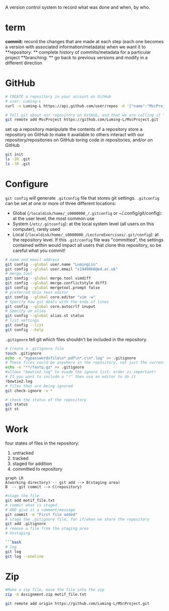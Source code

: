 A version control system to record what was done and when, by who.

# term
**commit:** record the changes that are made at each step (each one becomes a version with associated information/metadata) when we want it to
**repository: ** complete history of commits/metadata for a particular project
**branching: ** go back to previous versions and modify in a different direction

# GitHub
```bash
# CREATE a repository in your account on GitHub 
# user: Luming-L
curl -u Luming-L https://api.github.com/user/repos -d '{"name":"MscProject"}'

# Tell git about our repository on GitHub, and that we are calling it "origin"
git remote add MscProject https://github.com/Luming-L/MscProject.git
```

set up a repository
manipulate the contents of a repository
store a repository on GitHub to make it available to others
interact with our repository/repositories on GitHub
toring code in repositories, and/or on GitHub


```bash
git init
ls -IR .git
ls -lR .git
```
# Configure
`git config` will generate `.gitconfig` file that stores git settings.
`.gitconfig` can be set at one or more of three different locations:
- Global (`/localdisk/home/_s0000000_/.gitconfig` or ~/.config/git/config): at the user level, the most common use
- System (`/etc/.gitconfig`): at the local system level (all users on this computer), rarely used
- Local (`/localdisk/home/_s0000000_/LectureExercises/.git/config`): at the repository level. If this `.git/config` file was "committed", the settings contained within would impact all users that clone this repository, so be careful what you commit!
```bash
# name and email address
git config --global user.name "LumingLin"
git config --global user.email "s1949868@ed.ac.uk"
# merge.tool
git config --global merge.tool vimdiff
git config --global merge.conflictstyle diff3
git config --global mergetool.prompt false
# preferred Unix text editor
git config --global core.editor "vim -w"
# Specify how git deals with the ends of lines
git config --global core.autocrlf inuput
# Specify an alias
git config --global alias.st status
# list settings
git config --list
git config --help
```
`.gitignore` tell git which files  shouldn't  be included in the repository.  
```bash
# Create a .gitignore file
touch .gitignore
echo -e "mypasswordsfile\n*.pdf\n*.c\n*.log" >> .gitignore
# These files could be anywhere in the repository, not just the current directory
echo -e "**/fastq.gz" >> .gitignore
#allows "bowtie2.log" to evade the ignore list: order is important!
# If you want to include a "!" then use an editor to do it
!bowtie2.log
# files that are being ignored
git check-ignore -v *
```
```bash
# check the status of the repository
git status
git st
```
# Work
four states of files in the repository:
1.  untracked
2.  tracked
3.  staged for addition
4.  committed to repository
 ```mermaid
graph LR
A(working directory) -- git add --> B(staging area)
B  -- git commit --> C(repository)
```
```bash
#stage the file
git add motif_file.txt
# commit what is staged
# AND give it a comment/message
git commit -m "First file added"
# stage the .gitignore file, for if/when we share the repository
git add .gitignore
# remove a file from the staging area
# Unstaging

```bash
# log
git log
git log --oneline
```

# Zip
```bash
#Make a zip file, move the file into the zip
zip -m Assignment.zip motif_file.txt
```

```bash
git remote add origin https://github.com/Luming-L/MScProject.git
```
<!--stackedit_data:
eyJoaXN0b3J5IjpbMTI2Njg5MTAzMSwtMTY0NjQ5NDA4NiwtNj
gyNTY5MDk0LDYyODkzOTgyMywtMTkxMzI2ODIsLTExNTQ2MzIw
OTQsMTMwMjg3MDg3MCwxNTcyMDU2NTg4LDk2MTk2ODMxNSwxMT
MzNzg0MjM4LDIwNTMzMjMzOTQsLTYzNDcwNTY0NCwxMzY5MDk4
MDA1LDE5MDk2MTQ2NjEsMjA2MjAwODg2NCwtMTQ5MTQwMTg0MC
wyMDMyNjY5Njc3LDk2Mzg2ODk5MywxMzgzNzAxMjYwLC0xMzY2
MTYxNDUxXX0=
-->